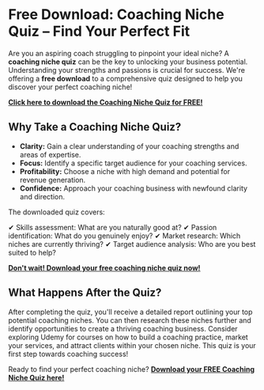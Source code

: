 # Free Download: Coaching Niche Quiz – Find Your Perfect Fit

Are you an aspiring coach struggling to pinpoint your ideal niche? A **coaching niche quiz** can be the key to unlocking your business potential. Understanding your strengths and passions is crucial for success. We're offering a **free download** to a comprehensive quiz designed to help you discover your perfect coaching niche!

[**Click here to download the Coaching Niche Quiz for FREE!**](https://udemywork.com/coaching-niche-quiz)

## Why Take a Coaching Niche Quiz?

*   **Clarity:** Gain a clear understanding of your coaching strengths and areas of expertise.
*   **Focus:** Identify a specific target audience for your coaching services.
*   **Profitability:** Choose a niche with high demand and potential for revenue generation.
*   **Confidence:** Approach your coaching business with newfound clarity and direction.

The downloaded quiz covers:

✔ Skills assessment: What are you naturally good at?
✔ Passion identification: What do you genuinely enjoy?
✔ Market research: Which niches are currently thriving?
✔ Target audience analysis: Who are you best suited to help?

[**Don't wait! Download your free coaching niche quiz now!**](https://udemywork.com/coaching-niche-quiz)

## What Happens After the Quiz?

After completing the quiz, you'll receive a detailed report outlining your top potential coaching niches. You can then research these niches further and identify opportunities to create a thriving coaching business. Consider exploring Udemy for courses on how to build a coaching practice, market your services, and attract clients within your chosen niche. This quiz is your first step towards coaching success!

Ready to find your perfect coaching niche? **[Download your FREE Coaching Niche Quiz here!](https://udemywork.com/coaching-niche-quiz)**
